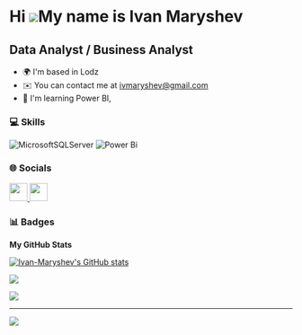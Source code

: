 
Hi ![](https://user-images.githubusercontent.com/18350557/176309783-0785949b-9127-417c-8b55-ab5a4333674e.gif)My name is Ivan Maryshev
============================================================================================================================

Data Analyst / Business Analyst
-------------------------------

* 🌍  I'm based in Lodz
* ✉️  You can contact me at [ivmaryshev@gmail.com](mailto:ivmaryshev@gmail.com)
* 🧠  I'm learning Power BI,

### 💻 Skills

  
![MicrosoftSQLServer](https://img.shields.io/badge/Microsoft%20SQL%20Server-CC2927?style=plastic&logo=microsoft%20sql%20server&logoColor=white) ![Power Bi](https://img.shields.io/badge/power_bi-F2C811?style=plastic&logo=powerbi&logoColor=black)
</p>

### 🌐 Socials

<p align="left"> <a href="https://www.github.com/Ivan-Maryshev" target="_blank" rel="noreferrer"> <picture> <source media="(prefers-color-scheme: dark)" srcset="https://raw.githubusercontent.com/danielcranney/readme-generator/main/public/icons/socials/github-dark.svg" /> <source media="(prefers-color-scheme: light)" srcset="https://raw.githubusercontent.com/danielcranney/readme-generator/main/public/icons/socials/github.svg" /> <img src="https://raw.githubusercontent.com/danielcranney/readme-generator/main/public/icons/socials/github.svg" width="32" height="32" /> </picture> </a> <a href="https://www.linkedin.com/in/Ivan-Maryshev" target="_blank" rel="noreferrer"> <picture> <source media="(prefers-color-scheme: dark)" srcset="https://raw.githubusercontent.com/danielcranney/readme-generator/main/public/icons/socials/linkedin-dark.svg" /> <source media="(prefers-color-scheme: light)" srcset="https://raw.githubusercontent.com/danielcranney/readme-generator/main/public/icons/socials/linkedin.svg" /> <img src="https://raw.githubusercontent.com/danielcranney/readme-generator/main/public/icons/socials/linkedin.svg" width="32" height="32" /> </picture> </a></p>

### 📊 Badges

<b>My GitHub Stats</b>

<a href="http://www.github.com/Ivan-Maryshev"><img src="https://github-readme-stats.vercel.app/api?username=Ivan-Maryshev&show_icons=true&hide=&count_private=true&title_color=0891b2&text_color=ffffff&icon_color=0891b2&bg_color=1c1917&hide_border=true&show_icons=true" alt="Ivan-Maryshev's GitHub stats" /></a>

<a href="http://www.github.com/Ivan-Maryshev"><img src="https://github-readme-streak-stats.herokuapp.com/?user=Ivan-Maryshev&stroke=ffffff&background=1c1917&ring=0891b2&fire=0891b2&currStreakNum=ffffff&currStreakLabel=0891b2&sideNums=ffffff&sideLabels=ffffff&dates=ffffff&hide_border=true" /></a>





![](https://quotes-github-readme.vercel.app/api?type=horizontal&theme=tokyonight)

---
[![](https://visitcount.itsvg.in/api?id=ivan-maryshev&icon=0&color=0)](https://visitcount.itsvg.in)

<!-- Proudly created with GPRM ( https://gprm.itsvg.in ) -->
